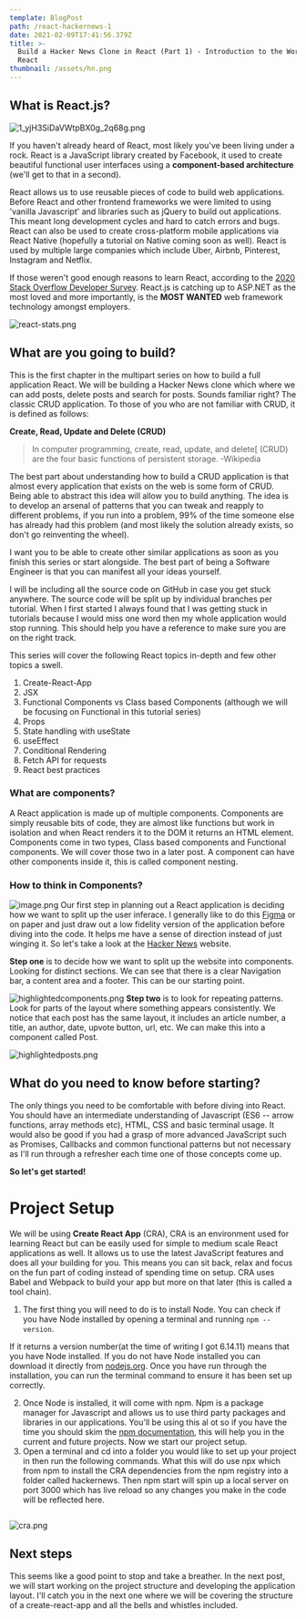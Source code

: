 ```yaml
---
template: BlogPost
path: /react-hackernews-1
date: 2021-02-09T17:41:56.379Z
title: >-
  Build a Hacker News Clone in React (Part 1) - Introduction to the World of
  React
thumbnail: /assets/hn.png
---
```

## What is React.js?

![1_yjH3SiDaVWtpBX0g_2q68g.png](https://cdn.hashnode.com/res/hashnode/image/upload/v1612810012755/wGckgPaYa.png)

If you haven't already heard of React, most likely you've been living under a rock. React is a JavaScript library created by Facebook, it used to create beautiful functional user interfaces using a **component-based architecture** (we'll get to that in a second).

React allows us to use reusable pieces of code to build web applications. Before React and other frontend frameworks we were limited to using 'vanilla Javascript' and libraries such as jQuery to build out applications. This meant long development cycles and hard to catch errors and bugs. React can also be used to create cross-platform mobile applications via React Native (hopefully a tutorial on Native coming soon as well). React is used by multiple large companies which include Uber, Airbnb, Pinterest, Instagram and Netflix. 

If those weren't good enough reasons to learn React, according to the [2020 Stack Overflow Developer Survey](https://insights.stackoverflow.com/survey/2020). React.js is catching up to ASP.NET as the most loved and more importantly, is the **MOST WANTED** web framework technology amongst employers.

![react-stats.png](https://cdn.hashnode.com/res/hashnode/image/upload/v1612806182899/w6TotnDup.png)

## What are you going to build?

This is the first chapter in the multipart series on how to build a full application React. We will be building a Hacker News clone which where we can add posts, delete posts and search for posts. Sounds familiar right? The classic CRUD application. To those of you who are not familiar with CRUD, it is defined as follows:

**Create, Read, Update and Delete (CRUD)**

> In computer programming, create, read, update, and delete[ (CRUD) are the four basic functions of persistent storage. -Wikipedia 

The best part about understanding how to build a CRUD application is that almost every application that exists on the web is some form of CRUD. Being able to abstract this idea will allow you to build anything. The idea is to develop an arsenal of patterns that you can tweak and reapply to different problems, if you run into a problem, 99% of the time someone else has already had this problem (and most likely the solution already exists, so don't go reinventing the wheel).

I want you to be able to create other similar applications as soon as you finish this series or start alongside. The best part of being a Software Engineer is that you can manifest all your ideas yourself.

I will be including all the source code on GitHub in case you get stuck anywhere. The source code will be split up by individual branches per tutorial. When I first started I always found that I was getting stuck in tutorials because I would miss one word then my whole application would stop running. This should help you have a reference to make sure you are on the right track. 

This series will cover the following React topics in-depth and few other topics a swell.

1. Create-React-App 
2. JSX
3. Functional Components vs Class based Components (although we will be focusing on Functional in this tutorial series)
4. Props
5. State handling with useState
6. useEffect
7. Conditional Rendering
8. Fetch API for requests
9. React best practices

### What are components?

A React application is made up of multiple components. Components are simply reusable bits of code, they are almost like functions but work in isolation and when React renders it to the DOM it returns an HTML element. Components come in two types, Class based components and Functional components. We will cover those two in a later post. A component can have other components inside it, this is called component nesting.

### How to think in Components?

![image.png](https://cdn.hashnode.com/res/hashnode/image/upload/v1612810111055/Fzn5qmAO8.png) Our first step in planning out a React application is deciding how we want to split up the user inferace. I generally like to do this  [Figma](http://figma.com/) or on paper and just draw out a low fidelity version of the application before diving into the code. It helps me have a sense of direction instead of just winging it. So let's take a look at the [Hacker News](https://news.ycombinator.com/) website.

**Step one** is to decide how we want to split up the website into components. Looking for distinct sections. We can see that there is a clear Navigation bar, a content area and a footer. This can be our starting point.

![highlightedcomponents.png](https://cdn.hashnode.com/res/hashnode/image/upload/v1612806207898/1WtQ0QlTw.png) **Step two** is to look for repeating patterns. Look for parts of the layout where something appears consistently. We notice that each post has the same layout, it includes an article number, a title, an author, date, upvote button, url, etc. We can make this into a component called Post.

![highlightedposts.png](https://cdn.hashnode.com/res/hashnode/image/upload/v1612806217581/MBV640sXK.png)

## What do you need to know before starting?

The only things you need to be comfortable with before diving into React. You should have an intermediate understanding of Javascript (ES6 -- arrow functions, array methods etc), HTML, CSS and basic terminal usage. It would also be good if you had a grasp of more advanced JavaScript such as Promises, Callbacks and common functional patterns but not necessary as I'll run through a refresher each time one of those concepts come up.

**So let's get started!**

# Project Setup

We will be using **Create React App** (CRA), CRA is an environment used for learning React but can be easily used for simple to medium scale React applications as well. It allows us to use the latest JavaScript features and does all your building for you. This means you can sit back, relax and focus on the fun part of coding instead of spending time on setup. CRA uses Babel and Webpack to build your app but more on that later (this is called a tool chain). 

1. The first thing you will need to do is to install Node. You can check if you have Node installed by opening a terminal and running `npm --version`.

If it returns a version number(at the time of writing I got 6.14.11) means that you have Node installed. If you do not have Node installed you can download it directly from [nodejs.org](https://nodejs.org/en/). Once you have run through the installation, you can run the terminal command to ensure it has been set up correctly.

2. Once Node is installed, it will come with npm. Npm is a package manager for Javascript and allows us to use third party packages and libraries in our applications. You'll be using this al ot so if you have the time you should skim the [npm documentation](https://docs.npmjs.com/getting-started), this will help you in the current and future projects. Now we start our project setup. 
3. Open a terminal and cd into a folder you would like to set up your project in then run the following commands. What this will do use npx which from npm to install the CRA dependencies from the npm registry into a folder called hackernews. Then npm start will spin up a local server on port 3000 which has live reload so any changes you make in the code will be reflected here.

```shell

```

![cra.png](https://cdn.hashnode.com/res/hashnode/image/upload/v1612806200845/Dj8ybv94U.png)

## Next steps

This seems like a good point to stop and take a breather. In the next post, we will start working on the project structure and developing the application layout. I'll catch you in the next one where we will be covering the structure of a create-react-app and all the bells and whistles included.
